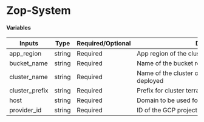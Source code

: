 # Zop-System

#### Variables

| Inputs           | Type   | Required/Optional | <div style="width:400px">Description</div>                                           | Default |
|------------------|--------|-------------------|----------------------------------------------------------------------------------------|---------|
| app_region       | string | Required          | App region of the cluster                                                               |         |
| bucket_name      | string | Required          | Name of the bucket remote state bucket                                                   |         |
| cluster_name     | string | Required          | Name of the cluster on which zop-system should be deployed                              |         |
| cluster_prefix   | string | Required          | Prefix for cluster terraform state file                                                 | `""`    |
| host             | string | Required          | Domain to be used for zop-system                                                         |         |
| provider_id      | string | Required          | ID of the GCP project                                                                    |         |
